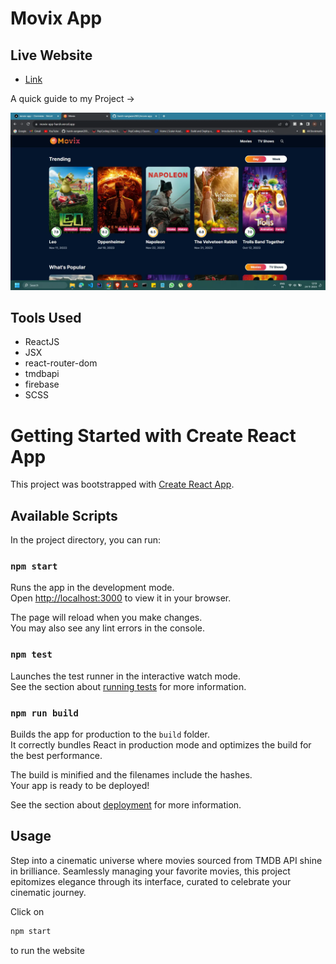 # Movix App

## Live Website

- [Link](https://movix-app-prakhar.vercel.app/)

A quick guide to my Project ->

<img src = "./image.webp">

## Tools Used

- ReactJS
- JSX
- react-router-dom
- tmdbapi
- firebase
- SCSS

# Getting Started with Create React App

This project was bootstrapped with [Create React App](https://github.com/facebook/create-react-app).

## Available Scripts

In the project directory, you can run:

### `npm start`

Runs the app in the development mode.\
Open [http://localhost:3000](http://localhost:3000) to view it in your browser.

The page will reload when you make changes.\
You may also see any lint errors in the console.

### `npm test`

Launches the test runner in the interactive watch mode.\
See the section about [running tests](https://facebook.github.io/create-react-app/docs/running-tests) for more information.

### `npm run build`

Builds the app for production to the `build` folder.\
It correctly bundles React in production mode and optimizes the build for the best performance.

The build is minified and the filenames include the hashes.\
Your app is ready to be deployed!

See the section about [deployment](https://facebook.github.io/create-react-app/docs/deployment) for more information.

## Usage

Step into a cinematic universe where movies sourced from TMDB API shine in brilliance. Seamlessly managing your favorite movies, this project epitomizes elegance through its interface, curated to celebrate your cinematic journey.

Click on

```js
npm start
``` 
to run the website